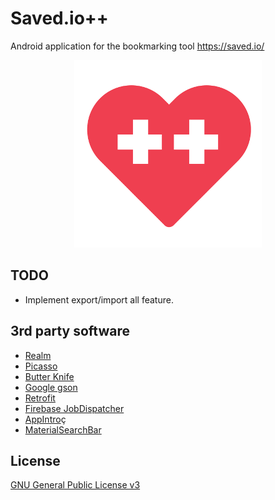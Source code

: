 # Saved.io++

Android application for the bookmarking tool https://saved.io/

<p align="center">
  <img src="dev/logo.png?raw=true" alt="Saved.io++"/>
</p>

## TODO

* Implement export/import all feature.

## 3rd party software

* [Realm](https://realm.io/)
* [Picasso](http://square.github.io/picasso/)
* [Butter Knife](http://jakewharton.github.io/butterknife/)
* [Google gson](https://github.com/google/gson)
* [Retrofit](https://github.com/square/retrofit)
* [Firebase JobDispatcher](https://github.com/firebase/firebase-jobdispatcher-android)
* [AppIntro](https://github.com/apl-devs/AppIntro)ç
* [MaterialSearchBar](https://github.com/mancj/MaterialSearchBar)

## License

[GNU General Public License v3](https://www.gnu.org/licenses/gpl-3.0.en.html "GNU General Public License v3")
